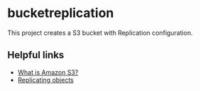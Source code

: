 # bucketreplication

This project creates a S3 bucket with Replication configuration.

## Helpful links

- [What is Amazon S3?][1]
- [Replicating objects][2]

[1]: https://docs.aws.amazon.com/AmazonS3/latest/userguide/Welcome.html
[2]: https://docs.aws.amazon.com/AmazonS3/latest/userguide/replication.html